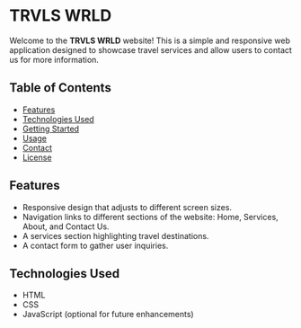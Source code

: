 # TRVLS WRLD

Welcome to the **TRVLS WRLD** website! This is a simple and responsive web application designed to showcase travel services and allow users to contact us for more information.

## Table of Contents

- [Features](#features)
- [Technologies Used](#technologies-used)
- [Getting Started](#getting-started)
- [Usage](#usage)
- [Contact](#contact)
- [License](#license)

## Features

- Responsive design that adjusts to different screen sizes.
- Navigation links to different sections of the website: Home, Services, About, and Contact Us.
- A services section highlighting travel destinations.
- A contact form to gather user inquiries.

## Technologies Used

- HTML
- CSS
- JavaScript (optional for future enhancements)


